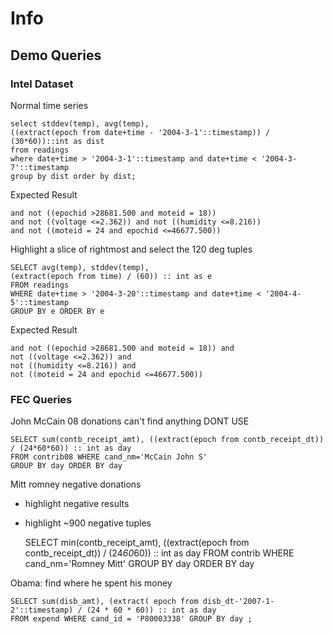 

# Info

## Demo Queries

### Intel Dataset

Normal time series

    select stddev(temp), avg(temp),
    ((extract(epoch from date+time - '2004-3-1'::timestamp)) / (30*60))::int as dist
    from readings
    where date+time > '2004-3-1'::timestamp and date+time < '2004-3-7'::timestamp
    group by dist order by dist;

Expected Result

    and not ((epochid >28681.500 and moteid = 18))
    and not ((voltage <=2.362)) and not ((humidity <=8.216))
    and not ((moteid = 24 and epochid <=46677.500))

Highlight a slice of rightmost and select the 120 deg tuples

    SELECT avg(temp), stddev(temp),
    (extract(epoch from time) / (60)) :: int as e
    FROM readings
    WHERE date+time > '2004-3-20'::timestamp and date+time < '2004-4-5'::timestamp
    GROUP BY e ORDER BY e

Expected Result

    and not ((epochid >28681.500 and moteid = 18)) and 
    not ((voltage <=2.362)) and 
    not ((humidity <=8.216)) and 
    not ((moteid = 24 and epochid <=46677.500)) 


### FEC Queries

John McCain 08 donations can't find anything DONT USE

    SELECT sum(contb_receipt_amt), ((extract(epoch from contb_receipt_dt)) / (24*60*60)) :: int as day
    FROM contrib08 WHERE cand_nm='McCain John S'
    GROUP BY day ORDER BY day

    
Mitt romney negative donations

* highlight negative results
* highlight ~900 negative tuples

    SELECT min(contb_receipt_amt), ((extract(epoch from contb_receipt_dt)) / (24*60*60)) :: int as day
    FROM contrib
    WHERE cand_nm='Romney Mitt'
    GROUP BY day ORDER BY day

Obama: find where he spent his money

    SELECT sum(disb_amt), (extract( epoch from disb_dt-'2007-1-2'::timestamp) / (24 * 60 * 60)) :: int as day 
    FROM expend WHERE cand_id = 'P80003338' GROUP BY day ;
